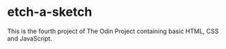 # etch-a-sketch
This is the fourth project of The Odin Project containing basic HTML, CSS and JavaScript.
